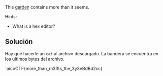 This [garden](https://jupiter.challenges.picoctf.org/static/d0e1ffb10fc0017c6a82c57900f3ffe3/garden.jpg) contains more than it seems.

Hints:
- What is a hex editor?

## Solución
Hay que hacerle un `cat` al archivo descargado. La bandera se encuentra en los ultimos bytes del archivo.

`picoCTF{more_than_m33ts_the_3y3eBdBd2cc}